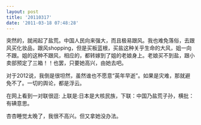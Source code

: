 ```yaml
---
layout: post
title: '20110317'
date: '2011-03-18 07:48:28'
---
```



 突然的，就闹起了盐荒。中国人民向来强大，而且极易跟风。我也难免落俗，去跟风买化妆品，跟风shopping，但是买板蓝根，买盐这种关乎生命的大风，姐一向不跟。姐的这种不跟风，相应的，都转嫁到了姐的老娘身上。老娘买不到盐，跟小卖部预定了三箱！！也罢，只要她高兴，由她去吧。

 对于2012说，我倒是很坦然，虽然谁也不愿意“英年早逝”。如果是灾难，那就避免不了。一切的舆论，都是浮云。

 在网上看到一对联很逗: 上联是:日本是大核民族，下联：中国乃盐荒子孙，横批：有碘意思。

 杏杏睡觉太晚了，我很不高兴。但又拿她没办法。


